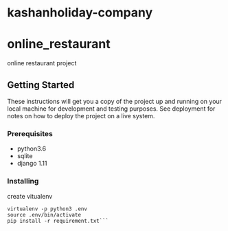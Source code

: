 # kashanholiday-company


# online_restaurant 
online  restaurant project



## Getting Started
These instructions will get you a copy of the project up and running on your local machine for development and testing purposes. See deployment for notes on how to deploy the project on a live system.

### Prerequisites
- python3.6
- sqlite 
- django 1.11

### Installing

create vitualenv

```
virtualenv -p python3 .env
source .env/bin/activate
pip install -r requirement.txt```



